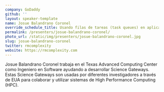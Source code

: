 ```yaml
---
company: GoDaddy
github: ''
layout: speaker-template
name: Josue Balandrano Coronel
override_schedule_title: Usando filas de tareas (task queues) en aplicaciones web
permalink: /presenters/josue-balandrano-coronel/
photo_url: /static/img/presenters/josue-balandrano-coronel.jpg
slug: josue-balandrano-coronel
twitter: rmcomplexity
website: https://rmcomplexity.com
---
```


Josue Balandrano Coronel trabaja en el Texas Advanced Computing Center como Ingeniero en Software ayudando a desarrollar Science Gateways.
Estas Science Gateways son usadas por diferentes investigadores a través de EUA para colaborar y utilizar sistemas de High Performance Computing (HPC).
